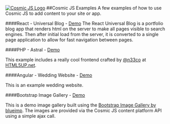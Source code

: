 [![Cosmic JS Logo](https://cosmicjs.com/images/marketing/logo-w-brand.jpg)](https://cosmicjs.com/)
##Cosmic JS Examples
A few examples of how to use Cosmic JS to add content to your site or app.

####React - Universal Blog - [Demo](https://github.com/tonyspiro/react-universal-blog)
The React Universal Blog is a portfolio blog app that renders html on the server to make all pages visible to search engines. Then after initial load from the server, it is converted to a single page application to allow for fast navigation between pages.

####PHP - Astral - [Demo](http://tonyspiro.com/dev/cosmicjs-examples/php/astral/)

This example includes a really cool frontend crafted by [@n33co](http://twitter.com/n33co) at [HTML5UP.net](http://html5up.net).


####Angular - Wedding Website - [Demo](http://tonyspiro.com/dev/cosmicjs-examples/angular/wedding-website/)

This is an example wedding website.

####Bootstrap Image Gallery - [Demo](http://tonyspiro.com/dev/cosmicjs-examples/cosmicjs-image-gallery/)

This is a demo image gallery built using the [Bootstrap Image Gallery by blueimp](https://github.com/blueimp/Bootstrap-Image-Gallery).  The images are provided via the Cosmic JS content platform API using a simple ajax call.

